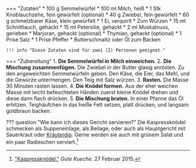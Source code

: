 === "Zutaten"
    * 100 g Semmelwürfel
    * 100 ml Milch, heiß
    * 1 Stk Knoblauchzehe, fein gewürfelt (optional)
    * 40 g Zwiebel, fein gewürfelt
    * 60 g schmelzbarer Käse, klein gewürfelt
    * 1 Ei, verquirlt
    * Zum Würzen
        * 15 ml Schnittlauch, gehackt
        * 15 ml Petersilie, gehackt
        * 2 ml Muskatnuss, gerieben
        * Marjoran, gehackt (optional)
        * Thymian, gehackt (optional)
        * 1 Prise Salz
        * 1 Prise Pfeffer
    * Butterschmaltz oder Öl zum Backen

    !!! info "Diese Zutaten sind für zwei (2) Personen geeignet."

=== "Zubereitung"
    1. **Die Semmelwürfel in Milch einweichen.**
    2. **Die Mischung zusammenfügen.** Die Zwiebel in der Butter glasig anrösten. Zu den angeweichten Semmelwürfeln geben. Den Käse, die Eier, das Mehl, und die Gewürze untermengen. Den Teig mit Salz würzen.
    3. **Rasten.** Die Masse 30 Minuten rasten lassen.
    4. **Die Knödel formen.** Aus der eher weichen Masse mit leicht befeuchteten Händen zuerst kleine Knödel drehen und diese dann flach drücken.
    5. **Die Mischung braten.** In einer Pfanne das Öl erhitzen. Teighäufchen in das heiße Fett setzen, platt drücken, und langsam goldbraun backen.

??? question "Wie kann ich dieses Gericht servieren?"
    Die Kaspressknödel schmecken als Suppeneinlage, als Beilage, oder auch als Hauptgericht mit Sauerkraut oder [Kräuterdip](../soßen/kräuterdip.md). Gerne werden sie auch mit grünem Salat und ein paar Radieschen serviert.[^gutekueche]

[^bitterman]:
    {{ cite.bitterman_die_österreichische_küche }}
    86.
[^thack]:
    Hack, Thomas.
[^gutekueche]:
    ["Kaspressknödel."](https://www.gutekueche.at/kaspressknoedel-rezept-2152)
    *Gute Kueche.*
    27 Februar 2015.
[^chefkoch]:
    silvi0400.
    ["Kaspressknödel."](https://www.chefkoch.de/rezepte/366141122128509/Kaspressknoedel.html).
    *Chef Koch.*
    23 Juli 2015.
